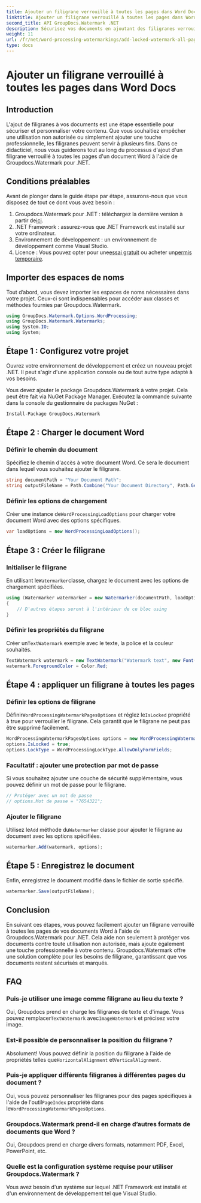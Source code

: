 ```yaml
---
title: Ajouter un filigrane verrouillé à toutes les pages dans Word Docs
linktitle: Ajouter un filigrane verrouillé à toutes les pages dans Word Docs
second_title: API GroupDocs.Watermark .NET
description: Sécurisez vos documents en ajoutant des filigranes verrouillés à l'aide de Groupdocs.Watermark pour .NET. Suivez notre guide étape par étape pour une mise en œuvre facile.
weight: 11
url: /fr/net/word-processing-watermarkings/add-locked-watermark-all-pages-word-docs/
type: docs
---
```

# Ajouter un filigrane verrouillé à toutes les pages dans Word Docs

## Introduction
L'ajout de filigranes à vos documents est une étape essentielle pour sécuriser et personnaliser votre contenu. Que vous souhaitiez empêcher une utilisation non autorisée ou simplement ajouter une touche professionnelle, les filigranes peuvent servir à plusieurs fins. Dans ce didacticiel, nous vous guiderons tout au long du processus d'ajout d'un filigrane verrouillé à toutes les pages d'un document Word à l'aide de Groupdocs.Watermark pour .NET.
## Conditions préalables
Avant de plonger dans le guide étape par étape, assurons-nous que vous disposez de tout ce dont vous avez besoin :
1. Groupdocs.Watermark pour .NET : téléchargez la dernière version à partir de[ici](https://releases.groupdocs.com/Watermark/net/).
2. .NET Framework : assurez-vous que .NET Framework est installé sur votre ordinateur.
3. Environnement de développement : un environnement de développement comme Visual Studio.
4.  Licence : Vous pouvez opter pour une[essai gratuit](https://releases.groupdocs.com/) ou acheter un[permis temporaire](https://purchase.groupdocs.com/temporary-license/).
## Importer des espaces de noms
Tout d’abord, vous devez importer les espaces de noms nécessaires dans votre projet. Ceux-ci sont indispensables pour accéder aux classes et méthodes fournies par Groupdocs.Watermark.
```csharp
using GroupDocs.Watermark.Options.WordProcessing;
using GroupDocs.Watermark.Watermarks;
using System.IO;
using System;
```
## Étape 1 : Configurez votre projet

Ouvrez votre environnement de développement et créez un nouveau projet .NET. Il peut s'agir d'une application console ou de tout autre type adapté à vos besoins.

Vous devez ajouter le package Groupdocs.Watermark à votre projet. Cela peut être fait via NuGet Package Manager. Exécutez la commande suivante dans la console du gestionnaire de packages NuGet :
```sh
Install-Package GroupDocs.Watermark
```
## Étape 2 : Charger le document Word
### Définir le chemin du document
Spécifiez le chemin d'accès à votre document Word. Ce sera le document dans lequel vous souhaitez ajouter le filigrane.
```csharp
string documentPath = "Your Document Path";
string outputFileName = Path.Combine("Your Document Directory", Path.GetFileName(documentPath));
```
### Définir les options de chargement
 Créer une instance de`WordProcessingLoadOptions` pour charger votre document Word avec des options spécifiques.
```csharp
var loadOptions = new WordProcessingLoadOptions();
```
## Étape 3 : Créer le filigrane
### Initialiser le filigrane
 En utilisant le`Watermarker`classe, chargez le document avec les options de chargement spécifiées.
```csharp
using (Watermarker watermarker = new Watermarker(documentPath, loadOptions))
{
    // D'autres étapes seront à l'intérieur de ce bloc using
}
```
### Définir les propriétés du filigrane
 Créer un`TextWatermark` exemple avec le texte, la police et la couleur souhaités.
```csharp
TextWatermark watermark = new TextWatermark("Watermark text", new Font("Arial", 19));
watermark.ForegroundColor = Color.Red;
```
## Étape 4 : appliquer un filigrane à toutes les pages
### Définir les options de filigrane
 Définir`WordProcessingWatermarkPagesOptions` et réglez le`IsLocked` propriété à true pour verrouiller le filigrane. Cela garantit que le filigrane ne peut pas être supprimé facilement.
```csharp
WordProcessingWatermarkPagesOptions options = new WordProcessingWatermarkPagesOptions();
options.IsLocked = true;
options.LockType = WordProcessingLockType.AllowOnlyFormFields;
```
### Facultatif : ajouter une protection par mot de passe
Si vous souhaitez ajouter une couche de sécurité supplémentaire, vous pouvez définir un mot de passe pour le filigrane.
```csharp
// Protéger avec un mot de passe
// options.Mot de passe = "7654321";
```
### Ajouter le filigrane
 Utilisez le`Add` méthode du`Watermarker` classe pour ajouter le filigrane au document avec les options spécifiées.
```csharp
watermarker.Add(watermark, options);
```
## Étape 5 : Enregistrez le document
Enfin, enregistrez le document modifié dans le fichier de sortie spécifié.
```csharp
watermarker.Save(outputFileName);
```

## Conclusion
En suivant ces étapes, vous pouvez facilement ajouter un filigrane verrouillé à toutes les pages de vos documents Word à l'aide de Groupdocs.Watermark pour .NET. Cela aide non seulement à protéger vos documents contre toute utilisation non autorisée, mais ajoute également une touche professionnelle à votre contenu. Groupdocs.Watermark offre une solution complète pour les besoins de filigrane, garantissant que vos documents restent sécurisés et marqués.
## FAQ
### Puis-je utiliser une image comme filigrane au lieu du texte ?
 Oui, Groupdocs prend en charge les filigranes de texte et d'image. Vous pouvez remplacer`TextWatermark` avec`ImageWatermark` et précisez votre image.
### Est-il possible de personnaliser la position du filigrane ?
 Absolument! Vous pouvez définir la position du filigrane à l'aide de propriétés telles que`HorizontalAlignment` et`VerticalAlignment`.
### Puis-je appliquer différents filigranes à différentes pages du document ?
 Oui, vous pouvez personnaliser les filigranes pour des pages spécifiques à l'aide de l'outil`PageIndex` propriété dans le`WordProcessingWatermarkPagesOptions`.
### Groupdocs.Watermark prend-il en charge d’autres formats de documents que Word ?
Oui, Groupdocs prend en charge divers formats, notamment PDF, Excel, PowerPoint, etc.
### Quelle est la configuration système requise pour utiliser Groupdocs.Watermark ?
Vous avez besoin d'un système sur lequel .NET Framework est installé et d'un environnement de développement tel que Visual Studio.
